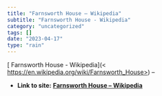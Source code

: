 ```yaml
---
title: "Farnsworth House – Wikipedia"
subtitle: "Farnsworth House - Wikipedia"
category: "uncategorized"
tags: []
date: "2023-04-17"
type: "rain"
---
```

[ Farnsworth House - Wikipedia](<
https://en.wikipedia.org/wiki/Farnsworth_House>) –


* **Link to site:** **[Farnsworth House – Wikipedia](None)**
